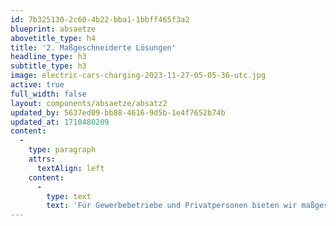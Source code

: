 ```yaml
---
id: 7b325130-2c60-4b22-bba1-1bbff465f3a2
blueprint: absaetze
abovetitle_type: h4
title: '2. Maßgeschneiderte Lösungen'
headline_type: h3
subtitle_type: h3
image: electric-cars-charging-2023-11-27-05-05-36-utc.jpg
active: true
full_width: false
layout: components/absaetze/absatz2
updated_by: 5637ed09-bb88-4616-9d5b-1e4f7652b74b
updated_at: 1710480209
content:
  -
    type: paragraph
    attrs:
      textAlign: left
    content:
      -
        type: text
        text: 'Für Gewerbebetriebe und Privatpersonen bieten wir maßgeschneiderte Installationen an. Unser Ziel ist es, nicht nur den aktuellen Bedarf zu decken, sondern auch zukünftige Anforderungen an die Elektromobilität zu berücksichtigen.'
---
```

